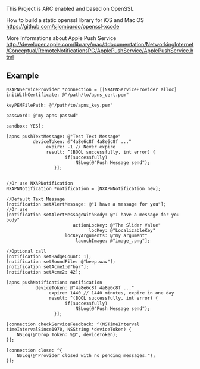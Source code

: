 This Project is ARC enabled and based on OpenSSL

How to build a static openssl library for iOS and Mac OS
	https://github.com/sjlombardo/openssl-xcode
	
More Informations about Apple Push Service
	http://developer.apple.com/library/mac/#documentation/NetworkingInternet/Conceptual/RemoteNotificationsPG/ApplePushService/ApplePushService.html


## Example ##

	NXAPNServiceProvider *connection = [[NXAPNServiceProvider alloc] initWithCertificate: @"/path/to/apns_cert.pem" 
	                                                          			  keyPEMFilePath: @"/path/to/apns_key.pem" 
	                                                              				password: @"my apns passwd"
																				 sandbox: YES];

	[apns pushTextMessage: @"Test Text Message" 
			  deviceToken: @"4a8e6c8f 4a8e6c8f ..."
		  		   expire: -1 // Never expire
				   result: ^(BOOL successfully, int error) {
                          if(successfully)
                              NSLog(@"Push Message send");
                      }];


	//Or use NXAPNotification
	NXAPNNotification *notification = [NXAPNNotification new];

	//Default Text Message
	[notification setAlertMessage: @"I have a message for you"];
	//Or use
    [notification setAlertMessageWithBody: @"I have a message for you body"
                             actionLocKey: @"The Slider Value" 
                                   locKey: @"LocalizableKey" 
                          locKeyArguments: @"my argument" 
                              launchImage: @"image_.png"];
							  
	//Optional call
	[notification setBadgeCount: 1];
	[notification setSoundFile: @"beep.wav"];
	[notification setAcme1:@"bar"];
	[notification setAcme2: 42];
	
	[apns pushNotification: notification 
			   deviceToken: @"4a8e6c8f 4a8e6c8f ..."
		 		    expire: 1440 // 1440 minutes, expire in one day 
        	        result: ^(BOOL successfully, int error) {
                          if(successfully)
                              NSLog(@"Push Message send");
                      }];
	
	[connection checkServiceFeedback: ^(NSTimeInterval timeIntervalSince1970, NSString *deviceToken) {
        NSLog(@"Drop Token: %@", deviceToken);
    }];
    
    [connection close: ^{
    	NSLog(@"Provider closed with no pending messages.");
    }];